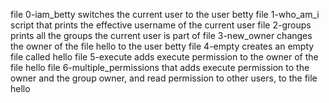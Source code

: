 file 0-iam_betty switches the current user to the user betty
file 1-who_am_i script that prints the effective username of the current user
file 2-groups prints all the groups the current user is part of
file 3-new_owner changes the owner of the file hello to the user betty
file 4-empty creates an empty file called hello
file 5-execute  adds execute permission to the owner of the file hello
file 6-multiple_permissions that adds execute permission to the owner and the group owner, and read permission to other users, to the file hello
